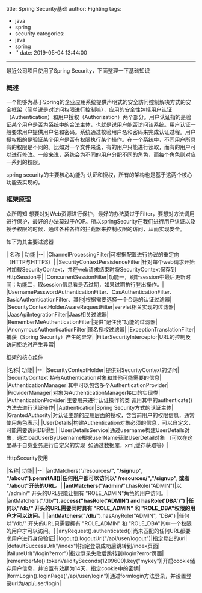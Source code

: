 title: Spring Security基础
author: Fighting
tags:
  - java
  - spring
  - security
categories:
  - java
  - spring
  - ''
date: 2019-05-04 13:44:00
---
最近公司项目使用了Spring Security，下面整理一下基础知识

### 概述
一个能够为基于Spring的企业应用系统提供声明式的安全訪问控制解决方式的安全框架（简单说是对访问权限进行控制嘛），应用的安全性包括用户认证（Authentication）和用户授权（Authorization）两个部分。用户认证指的是验证某个用户是否为系统中的合法主体，也就是说用户能否访问该系统。用户认证一般要求用户提供用户名和密码。系统通过校验用户名和密码来完成认证过程。用户授权指的是验证某个用户是否有权限执行某个操作。在一个系统中，不同用户所具有的权限是不同的。比如对一个文件来说，有的用户只能进行读取，而有的用户可以进行修改。一般来说，系统会为不同的用户分配不同的角色，而每个角色则对应一系列的权限。   

spring security的主要核心功能为 认证和授权，所有的架构也是基于这两个核心功能去实现的。

<!-- more -->

### 框架原理
众所周知 想要对对Web资源进行保护，最好的办法莫过于Filter，要想对方法调用进行保护，最好的办法莫过于AOP。所以springSecurity在我们进行用户认证以及授予权限的时候，通过各种各样的拦截器来控制权限的访问，从而实现安全。

如下为其主要过滤器 

| 名称 | 功能
|--|
|ChannelProcessingFilter|可根据配置进行协议的重定向（HTTP与HTTPS）|
|SecurityContextPersistenceFilter|针对每个web请求开始时加载SecurityContext，并在web请求结束时将SecurityContext保存到HttpSession中|
|ConcurrentSessionFilter|功能一，刷新session中最后更新时间；功能二，取session信息看是否过期，如果过期执行登出操作。|
|UsernamePasswordAuthenticationFilter、CasAuthenticationFilter、BasicAuthenticationFilter、其他|根据需要选择一个合适的认证过滤器|
|SecurityContextHolderAwareRequestFilter|servlet相关实现的过滤器|
|JaasApiIntegrationFilter|Jaas相关过滤器|
|RememberMeAuthenticationFilter|提供“记住我”功能的过滤器|
|AnonymousAuthenticationFilter|匿名授权过滤器|
|ExceptionTranslationFilter|捕获（Spring Security）产生的异常|
|FilterSecurityInterceptor|URL的控制及访问拒绝时产生异常|

框架的核心组件

|名称| 功能|
|--|
|SecurityContextHolder|提供对SecurityContext的访问|
|SecurityContext|持有Authentication对象和其他可能需要的信息|
|AuthenticationManager|其中可以包含多个AuthenticationProvider|
|ProviderManager|对象为AuthenticationManager接口的实现类|
|AuthenticationProvider|主要用来进行认证操作的类 调用其中的authenticate()方法去进行认证操作|
|Authentication|Spring Security方式的认证主体|
|GrantedAuthority|对认证主题的应用层面的授权，含当前用户的权限信息，通常使用角色表示|
|UserDetails|构建Authentication对象必须的信息，可以自定义，可能需要访问DB得到|
|UserDetailsService|通过username构建UserDetails对象，通过loadUserByUsername根据userName获取UserDetail对象 （可以在这里基于自身业务进行自定义的实现  如通过数据库，xml,缓存获取等）|

HttpSecurity使用

|名称| 功能|
|--|
|antMatchers("/resources/**", "/signup", "/about").permitAll()|任何用户都可以访问以"/resources/","/signup", 或者 "/about"开头的URL。|
|antMatchers("/admin/**").hasRole("ADMIN")|以 "/admin/" 开头的URL只能让拥有 "ROLE_ADMIN"角色的用户访问。|
|antMatchers("/db/**").access("hasRole('ADMIN') and hasRole('DBA')")     |任何以"/db/" 开头的URL需要同时具有 "ROLE_ADMIN" 和 "ROLE_DBA"权限的用户才可以访问。|
|antMatchers("/db/**").hasAnyRole("ADMIN", "DBA")   |任何以"/db/" 开头的URL只需要拥有 "ROLE_ADMIN" 和 "ROLE_DBA"其中一个权限的用户才可以访问。|
|anyRequest().authenticated()|尚未匹配的任何URL都要求用户进行身份验证|
|logout().logoutUrl("/api/user/logout")|指定登出的url|
|defaultSuccessUrl("/index")|指定登录成功后跳转到/index页面|
|failureUrl("/login?error")|指定登录失败后跳转到/login?error页面|
|rememberMe().tokenValiditySeconds(1209600).key("mykey")|开启cookie储存用户信息，并设置有效期为14天，指定cookie中的密钥|
|formLogin().loginPage("/api/user/login")|通过formlogin方法登录，并设置登录url为/api/user/login|